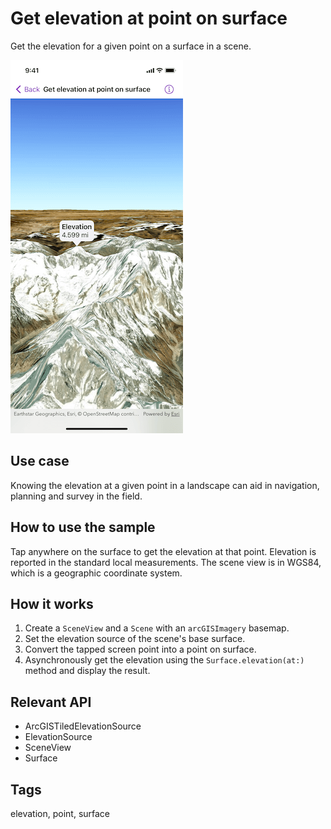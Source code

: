 # Get elevation at point on surface

Get the elevation for a given point on a surface in a scene.

![Screenshot of get elevation at point on surface sample](get-elevation-at-point-on-surface.png)

## Use case

Knowing the elevation at a given point in a landscape can aid in navigation, planning and survey in the field.

## How to use the sample

Tap anywhere on the surface to get the elevation at that point. Elevation is reported in the standard local measurements. The scene view is in WGS84, which is a geographic coordinate system.

## How it works

1. Create a `SceneView` and a `Scene` with an `arcGISImagery` basemap.
2. Set the elevation source of the scene's base surface.
3. Convert the tapped screen point into a point on surface.
4. Asynchronously get the elevation using the `Surface.elevation(at:)` method and display the result.

## Relevant API

* ArcGISTiledElevationSource
* ElevationSource
* SceneView
* Surface

## Tags

elevation, point, surface
